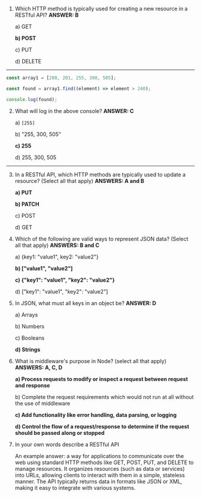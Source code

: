1. Which HTTP method is typically used for creating a new resource in a RESTful API? **ANSWER: B**

   a) GET
   
   **b) POST**
   
   c) PUT
   
   d) DELETE

***

```javascript
const array1 = [200, 201, 255, 300, 505];

const found = array1.find((element) => element > 240);

console.log(found);
```
2. What will log in the above console? **ANSWER: C**
   
   a) `[255]`
   
   b) "255, 300, 505"
   
   **c) 255**
   
   d) 255, 300, 505

***

3. In a RESTful API, which HTTP methods are typically used to update a resource? (Select all that apply) **ANSWERS: A and B**

   **a) PUT**

   **b) PATCH**

   c) POST

   d) GET



4. Which of the following are valid ways to represent JSON data? (Select all that apply) **ANSWERS: B and C** 

   a) {key1: "value1", key2: "value2"}

   **b) ["value1", "value2"]**

   **c) {"key1": "value1", "key2": "value2"}**

   d) ["key1": "value1", "key2": "value2"]
   


5. In JSON, what must all keys in an object be? **ANSWER: D**

   a) Arrays
   
   b) Numbers

   c) Booleans

   **d) Strings**



6. What is middleware's purpose in Node? (select all that apply) **ANSWERS: A, C, D**

   **a) Process requests to modify or inspect a request between request and response**

   b) Complete the request requirements which would not run at all without the use of middleware

   **c) Add functionality like error handling, data parsing, or logging**

   **d) Control the flow of a request/response to determine if the request should be passed along or stopped**



7. In your own words describe a RESTful API

   An example answer: a way for applications to communicate over the web using standard HTTP methods like GET, POST, PUT, and DELETE to manage resources. It organizes resources (such as data or services) into URLs, allowing clients to interact with them in a simple, stateless manner. The API typically returns data in formats like JSON or XML, making it easy to integrate with various systems.
